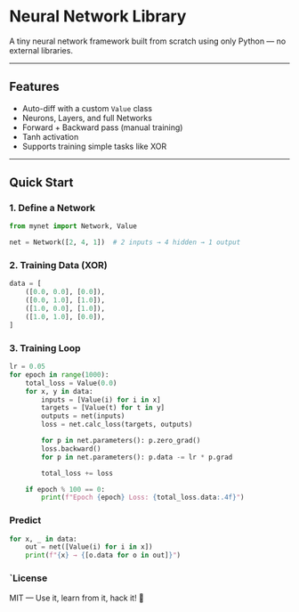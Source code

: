 # Neural Network Library

A tiny neural network framework built from scratch using only Python — no external libraries.

---

## Features
- Auto-diff with a custom `Value` class
- Neurons, Layers, and full Networks
- Forward + Backward pass (manual training)
- Tanh activation
- Supports training simple tasks like XOR

---

## Quick Start

### 1. Define a Network
```python
from mynet import Network, Value

net = Network([2, 4, 1])  # 2 inputs → 4 hidden → 1 output
```

### 2. Training Data (XOR)
```python
data = [
    ([0.0, 0.0], [0.0]),
    ([0.0, 1.0], [1.0]),
    ([1.0, 0.0], [1.0]),
    ([1.0, 1.0], [0.0]),
]
```

### 3. Training Loop
```python
lr = 0.05
for epoch in range(1000):
    total_loss = Value(0.0)
    for x, y in data:
        inputs = [Value(i) for i in x]
        targets = [Value(t) for t in y]
        outputs = net(inputs)
        loss = net.calc_loss(targets, outputs)

        for p in net.parameters(): p.zero_grad()
        loss.backward()
        for p in net.parameters(): p.data -= lr * p.grad

        total_loss += loss

    if epoch % 100 == 0:
        print(f"Epoch {epoch} Loss: {total_loss.data:.4f}")
```

### Predict
```python
for x, _ in data:
    out = net([Value(i) for i in x])
    print(f"{x} → {[o.data for o in out]}")
```

### `License
MIT — Use it, learn from it, hack it! 🔧


